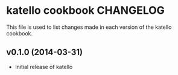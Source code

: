 # katello cookbook CHANGELOG
This file is used to list changes made in each version of the katello cookbook.

## v0.1.0 (2014-03-31)
- Initial release of katello
